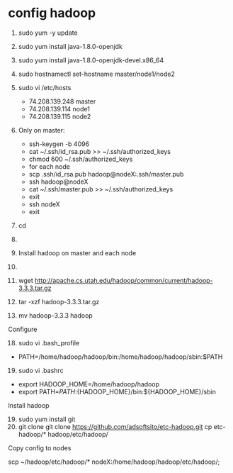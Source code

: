 # config hadoop

1. sudo yum -y update
2. sudo yum install java-1.8.0-openjdk
3. sudo yum install java-1.8.0-openjdk-devel.x86_64
4. sudo hostnamectl set-hostname master/node1/node2
5. sudo vi /etc/hosts
   - 74.208.139.248 master
   - 74.208.139.114 node1
   - 74.208.139.115 node2
6. Only on master: 
   - ssh-keygen -b 4096
   - cat ~/.ssh/id_rsa.pub >> ~/.ssh/authorized_keys
   - chmod 600  ~/.ssh/authorized_keys 
   - for each node
   -    scp .ssh/id_rsa.pub hadoop@nodeX:.ssh/master.pub
   -    ssh hadoop@nodeX
   -    cat ~/.ssh/master.pub >> ~/.ssh/authorized_keys
   -    exit
   -    ssh nodeX
   -    exit

9. cd
11. 
12. Install hadoop on master and each node
13. 
14. wget http://apache.cs.utah.edu/hadoop/common/current/hadoop-3.3.3.tar.gz
15. tar -xzf hadoop-3.3.3.tar.gz
16. mv hadoop-3.3.3 hadoop

Configure

18. sudo vi .bash_profile
- PATH=/home/hadoop/hadoop/bin:/home/hadoop/hadoop/sbin:$PATH
19. sudo vi .bashrc
-  export HADOOP_HOME=/home/hadoop/hadoop
-  export PATH=${PATH}:${HADOOP_HOME}/bin:${HADOOP_HOME}/sbin


Install hadoop

19. sudo yum install git
20. git clone git clone https://github.com/adsoftsito/etc-hadoop.git
    cp etc-hadoop/* hadoop/etc/hadoop/
    
Copy config to nodes

 scp ~/hadoop/etc/hadoop/* nodeX:/home/hadoop/hadoop/etc/hadoop/;

